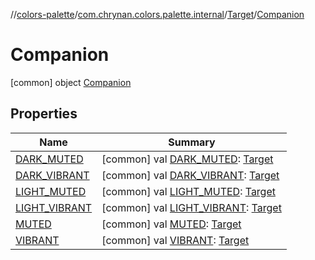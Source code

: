 //[colors-palette](../../../../index.md)/[com.chrynan.colors.palette.internal](../../index.md)/[Target](../index.md)/[Companion](index.md)



# Companion  
 [common] object [Companion](index.md)   


## Properties  
  
|  Name |  Summary | 
|---|---|
| <a name="com.chrynan.colors.palette.internal/Target.Companion/DARK_MUTED/#/PointingToDeclaration/"></a>[DARK_MUTED](-d-a-r-k_-m-u-t-e-d.md)| <a name="com.chrynan.colors.palette.internal/Target.Companion/DARK_MUTED/#/PointingToDeclaration/"></a> [common] val [DARK_MUTED](-d-a-r-k_-m-u-t-e-d.md): [Target](../index.md)   <br>|
| <a name="com.chrynan.colors.palette.internal/Target.Companion/DARK_VIBRANT/#/PointingToDeclaration/"></a>[DARK_VIBRANT](-d-a-r-k_-v-i-b-r-a-n-t.md)| <a name="com.chrynan.colors.palette.internal/Target.Companion/DARK_VIBRANT/#/PointingToDeclaration/"></a> [common] val [DARK_VIBRANT](-d-a-r-k_-v-i-b-r-a-n-t.md): [Target](../index.md)   <br>|
| <a name="com.chrynan.colors.palette.internal/Target.Companion/LIGHT_MUTED/#/PointingToDeclaration/"></a>[LIGHT_MUTED](-l-i-g-h-t_-m-u-t-e-d.md)| <a name="com.chrynan.colors.palette.internal/Target.Companion/LIGHT_MUTED/#/PointingToDeclaration/"></a> [common] val [LIGHT_MUTED](-l-i-g-h-t_-m-u-t-e-d.md): [Target](../index.md)   <br>|
| <a name="com.chrynan.colors.palette.internal/Target.Companion/LIGHT_VIBRANT/#/PointingToDeclaration/"></a>[LIGHT_VIBRANT](-l-i-g-h-t_-v-i-b-r-a-n-t.md)| <a name="com.chrynan.colors.palette.internal/Target.Companion/LIGHT_VIBRANT/#/PointingToDeclaration/"></a> [common] val [LIGHT_VIBRANT](-l-i-g-h-t_-v-i-b-r-a-n-t.md): [Target](../index.md)   <br>|
| <a name="com.chrynan.colors.palette.internal/Target.Companion/MUTED/#/PointingToDeclaration/"></a>[MUTED](-m-u-t-e-d.md)| <a name="com.chrynan.colors.palette.internal/Target.Companion/MUTED/#/PointingToDeclaration/"></a> [common] val [MUTED](-m-u-t-e-d.md): [Target](../index.md)   <br>|
| <a name="com.chrynan.colors.palette.internal/Target.Companion/VIBRANT/#/PointingToDeclaration/"></a>[VIBRANT](-v-i-b-r-a-n-t.md)| <a name="com.chrynan.colors.palette.internal/Target.Companion/VIBRANT/#/PointingToDeclaration/"></a> [common] val [VIBRANT](-v-i-b-r-a-n-t.md): [Target](../index.md)   <br>|

